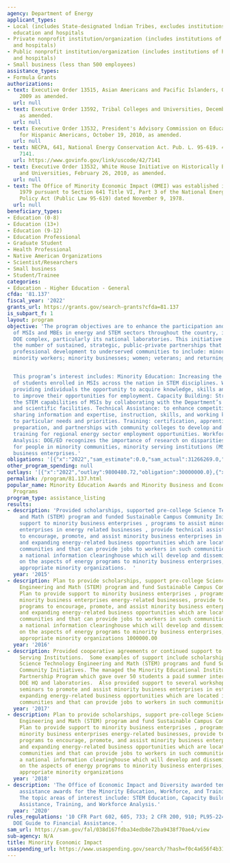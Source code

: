 ```yaml
---
agency: Department of Energy
applicant_types:
- Local (includes State-designated lndian Tribes, excludes institutions of higher
  education and hospitals
- Private nonprofit institution/organization (includes institutions of higher education
  and hospitals)
- Public nonprofit institution/organization (includes institutions of higher education
  and hospitals)
- Small business (less than 500 employees)
assistance_types:
- Formula Grants
authorizations:
- text: Executive Order 13515, Asian Americans and Pacific Islanders, October 14,
    2009 as amended.
  url: null
- text: Executive Order 13592, Tribal Colleges and Universities, December 8, 2011
    as amended.
  url: null
- text: Executive Order 13532, President's Advisory Commission on Educational Excellence
    for Hispanic Americans, October 19, 2010, as amended.
  url: null
- text: NECPA, 641, National Energy Conservation Act. Pub. L. 95-619. 42 U.S.C. &sect;
    7141.
  url: https://www.govinfo.gov/link/uscode/42/7141
- text: Executive Order 13532, White House Initiative on Historically Black Colleges
    and Universities, February 26, 2010, as amended.
  url: null
- text: The Office of Minority Economic Impact (OMEI) was established in Fiscal Year
    1979 pursuant to Section 641 Title VI, Part 3 of the National Energy Conservation
    Policy Act (Public Law 95-619) dated November 9, 1978.
  url: null
beneficiary_types:
- Education (0-8)
- Education (13+)
- Education (9-12)
- Education Professional
- Graduate Student
- Health Professional
- Native American Organizations
- Scientist/Researchers
- Small business
- Student/Trainee
categories:
- Education - Higher Education - General
cfda: '81.137'
fiscal_year: '2022'
grants_url: https://grants.gov/search-grants?cfda=81.137
is_subpart_f: 1
layout: program
objective: 'The program objectives are to enhance the participation and sustainability
  of MSIs and MBEs in energy and STEM sectors throughout the country, including the
  DOE complex, particularly its national laboratories. This initiative is to increase
  the number of sustained, strategic, public-private partnerships that will provide
  professional development to underserved communities to include: minority students;
  minority workers; minority businesses; women; veterans; and returning citizens.


  This program’s interest includes: Minority Education: Increasing the participation
  of students enrolled in MSIs across the nation in STEM disciplines. Workforce Development:
  providing individuals the opportunity to acquire knowledge, skills and training
  to improve their opportunities for employment. Capacity Building: Strengthening
  the STEM capabilities of MSIs by collaborating with the Department’s national laboratories
  and scientific facilities. Technical Assistance: to enhance competitiveness through
  sharing information and expertise, instruction, skills, and working knowledge relative
  to particular needs and priorities. Training: certification, apprenticeship, placement
  preparation, and partnerships with community colleges to develop and deliver targeted
  training for regional energy sector employment opportunities. Workforce/Pipeline
  Analysis: DOE/ED recognizes the importance of research on disparities and opportunities
  for people in minority communities, minority serving institutions (MSIs), and minority
  business enterprises.'
obligations: '[{"x":"2022","sam_estimate":0.0,"sam_actual":31266269.0,"usa_spending_actual":31266268.98},{"x":"2023","sam_estimate":2503422.0,"sam_actual":0.0,"usa_spending_actual":3381169.33},{"x":"2024","sam_estimate":2293621.0,"sam_actual":0.0,"usa_spending_actual":27103114.09}]'
other_program_spending: null
outlays: '[{"x":"2022","outlay":9800480.72,"obligation":30000000.0},{"x":"2023","outlay":2374344.66,"obligation":5253104.0},{"x":"2024","outlay":720860.71,"obligation":24761894.0}]'
permalink: /program/81.137.html
popular_name: Minority Education Awards and Minority Business and Economic Development
  Programs
program_type: assistance_listing
results:
- description: 'Provided scholarships, supported pre-college Science Technology Engineering
    and Math (STEM) program and funded Sustainable Campus Community Initiative. Provided
    support to minority business enterprises , programs to assist minority business
    enterprises in energy related businesses , provide technical assistance programs
    to encourage, promote, and assist minority business enterprises in establishing
    and expanding energy-related business opportunities which are located in minority
    communities and that can provide jobs to workers in such communities, provide
    a national information clearinghouse which will develop and disseminate information
    on the aspects of energy programs to minority business enterprises, and other
    appropriate minority organizations.  '
  year: '2015'
- description: Plan to provide scholarships, support pre-college Science Technology
    Engineering and Math (STEM) program and fund Sustainable Campus Community Initiative.
    Plan to provide support to minority business enterprises , programs to assist
    minority business enterprises energy-related businesses, provide technical assistance
    programs to encourage, promote, and assist minority business enterprises in establishing
    and expanding energy-related business opportunities which are located in minority
    communities and that can provide jobs to workers in such communities, provide
    a national information clearinghouse which will develop and disseminate information
    on the aspects of energy programs to minority business enterprises, and other
    appropriate minority organizations 1000000.00
  year: '2016'
- description: Provided cooperative agreements or continued support to 12 Minority
    Serving Institutions.  Some examples of support include scholarships, pre-college
    Science Technology Engineering and Math (STEM) programs and fund Sustainable Campus
    Community Initiatives. The managed the Minority Educational Institution Student
    Partnership Program which gave over 50 students a paid summer internship with
    DOE HQ and laboratories.  Also provided support to several workshops and educational
    seminars to promote and assist minority business enterprises in establishing and
    expanding energy-related business opportunities which are located in minority
    communities and that can provide jobs to workers in such communities
  year: '2017'
- description: Plan to provide scholarships, support pre-college Science Technology
    Engineering and Math (STEM) program and fund Sustainable Campus Community Initiative.
    Plan to provide support to minority business enterprises , programs to assist
    minority business enterprises energy-related businesses, provide technical assistance
    programs to encourage, promote, and assist minority business enterprises in establishing
    and expanding energy-related business opportunities which are located in minority
    communities and that can provide jobs to workers in such communities, provide
    a national information clearinghouse which will develop and disseminate information
    on the aspects of energy programs to minority business enterprises, and other
    appropriate minority organizations
  year: '2018'
- description: 'The Office of Economic Impact and Diversity awarded ten new financial
    assistance awards for the Minority Education, Workforce, and Training (MEWT) Program.
    The topic areas of interest include: STEM Education, Capacity Building, Technical
    Assistance, Training, and Workforce Analysis.'
  year: '2020'
rules_regulations: '10 CFR Part 602, 605, 733; 2 CFR 200, 910; PL95-224; PL106-107;
  DOE Guide to Financial Assistance. '
sam_url: https://sam.gov/fal/038d167fdba34edb8e72ba9438f70ae4/view
sub-agency: N/A
title: Minority Economic Impact
usaspending_url: https://www.usaspending.gov/search/?hash=f0c4a656f4b31a42c85b41fa87604d28
---
```


